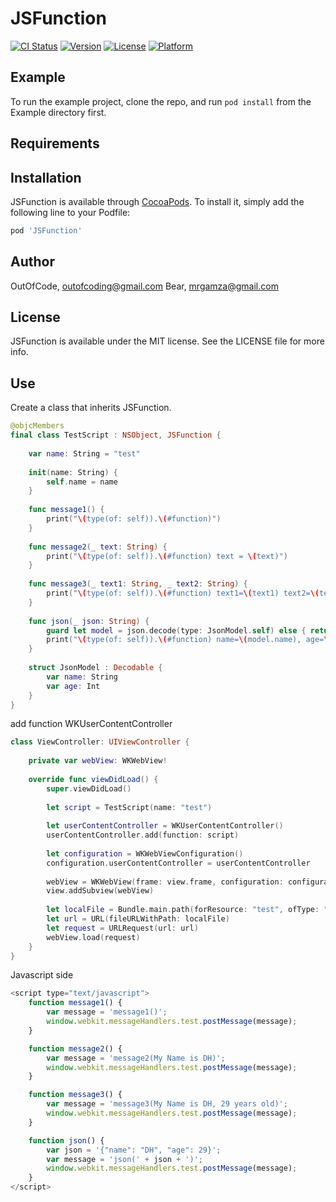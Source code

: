 # JSFunction

[![CI Status](https://img.shields.io/travis/DH/JSFunction.svg?style=flat)](https://travis-ci.org/DH/JSFunction)
[![Version](https://img.shields.io/cocoapods/v/JSFunction.svg?style=flat)](https://cocoapods.org/pods/JSFunction)
[![License](https://img.shields.io/cocoapods/l/JSFunction.svg?style=flat)](https://cocoapods.org/pods/JSFunction)
[![Platform](https://img.shields.io/cocoapods/p/JSFunction.svg?style=flat)](https://cocoapods.org/pods/JSFunction)

## Example

To run the example project, clone the repo, and run `pod install` from the Example directory first.

## Requirements

## Installation

JSFunction is available through [CocoaPods](https://cocoapods.org). To install
it, simply add the following line to your Podfile:

```ruby
pod 'JSFunction'
```

## Author

OutOfCode, outofcoding@gmail.com
Bear, mrgamza@gmail.com

## License

JSFunction is available under the MIT license. See the LICENSE file for more info.

## Use

Create a class that inherits JSFunction.

```swift
@objcMembers
final class TestScript : NSObject, JSFunction {
    
    var name: String = "test"
    
    init(name: String) {
        self.name = name
    }
    
    func message1() {
        print("\(type(of: self)).\(#function)")
    }
    
    func message2(_ text: String) {
        print("\(type(of: self)).\(#function) text = \(text)")
    }
    
    func message3(_ text1: String, _ text2: String) {
        print("\(type(of: self)).\(#function) text1=\(text1) text2=\(text2)")
    }
    
    func json(_ json: String) {
        guard let model = json.decode(type: JsonModel.self) else { return }
        print("\(type(of: self)).\(#function) name=\(model.name), age=\(model.age)")
    }
    
    struct JsonModel : Decodable {
        var name: String
        var age: Int
    }
}
```

add function WKUserContentController

```swift
class ViewController: UIViewController {
    
    private var webView: WKWebView!
    
    override func viewDidLoad() {
        super.viewDidLoad()
        
        let script = TestScript(name: "test")
        
        let userContentController = WKUserContentController()
        userContentController.add(function: script)
        
        let configuration = WKWebViewConfiguration()
        configuration.userContentController = userContentController
        
        webView = WKWebView(frame: view.frame, configuration: configuration)
        view.addSubview(webView)
        
        let localFile = Bundle.main.path(forResource: "test", ofType: "html") ?? ""
        let url = URL(fileURLWithPath: localFile)
        let request = URLRequest(url: url)
        webView.load(request)
    }
}
```

Javascript side

```javascript
<script type="text/javascript">
    function message1() {
        var message = 'message1()';
        window.webkit.messageHandlers.test.postMessage(message);
    }

    function message2() {
        var message = 'message2(My Name is DH)';
        window.webkit.messageHandlers.test.postMessage(message);
    }

    function message3() {
        var message = 'message3(My Name is DH, 29 years old)';
        window.webkit.messageHandlers.test.postMessage(message);
    }

    function json() {
        var json = '{"name": "DH", "age": 29}';
        var message = 'json(' + json + ')';
        window.webkit.messageHandlers.test.postMessage(message);
    }
</script>
```
